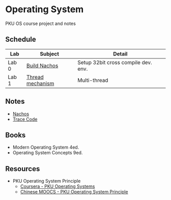 # Operating System

PKU OS course project and notes

## Schedule

Lab  |Subject|Detail
-----|-------|------
Lab 0|[Build Nachos](Lab/Lab0_BuildNachos/README.md)|Setup 32bit cross compile dev. env.
Lab 1|[Thread mechanism](Lab/Lab1_ThreadMechanism/README.md)|Multi-thread

## Notes

* [Nachos](Notes/Nachos/Nachos.md)
* [Trace Code](Notes/TraceCode.md)

## Books

* Modern Operating System 4ed.
* Operating System Concepts 9ed.

## Resources

* PKU Operating System Principle
  * [Coursera - PKU Operating Systems](https://www.coursera.org/learn/os-pku)
  * [Chinese MOOCS - PKU Operating System Principle](http://www.chinesemooc.org/mooc/4747)
